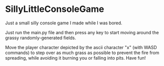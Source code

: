 # SillyLittleConsoleGame
Just a small silly console game I made while I was bored.

Just run the main.py file and then press any key to start moving around the grassy randomly-generated fields.

Move the player character depicted by the ascii character "x" (with WASD commands) to step over as much grass as possible to prevent the fire from spreading, while avoiding it burning you or falling into pits.
Have fun!
